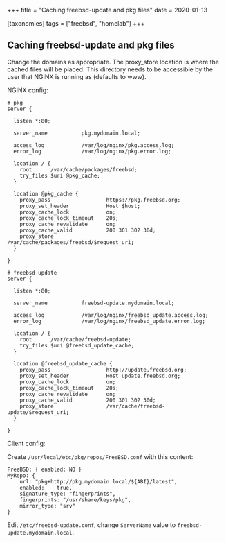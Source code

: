 +++
title = "Caching freebsd-update and pkg files"
date = 2020-01-13

[taxonomies]
tags = ["freebsd", "homelab"]
+++

## Caching freebsd-update and pkg files

Change the domains as appropriate. The proxy_store location is where the cached files will be placed. This directory needs to be accessible by the user that NGINX is running as (defaults to www).

NGINX config:

```
# pkg
server {

  listen *:80;

  server_name           pkg.mydomain.local;

  access_log            /var/log/nginx/pkg.access.log;
  error_log             /var/log/nginx/pkg.error.log;

  location / {
    root      /var/cache/packages/freebsd;
    try_files $uri @pkg_cache;
  }

  location @pkg_cache {
  	proxy_pass            		https://pkg.freebsd.org;
  	proxy_set_header      		Host $host;
  	proxy_cache_lock         	on;
  	proxy_cache_lock_timeout 	20s;
  	proxy_cache_revalidate 		on;
  	proxy_cache_valid 			200 301 302 30d;
  	proxy_store 				/var/cache/packages/freebsd/$request_uri;
  }

}
 
# freebsd-update
server {

  listen *:80;

  server_name           freebsd-update.mydomain.local;

  access_log            /var/log/nginx/freebsd_update.access.log;
  error_log             /var/log/nginx/freebsd_update.error.log;

  location / {
    root      /var/cache/freebsd-update;
    try_files $uri @freebsd_update_cache;
  }

  location @freebsd_update_cache {
    proxy_pass            		http://update.freebsd.org;
    proxy_set_header      		Host update.freebsd.org;
    proxy_cache_lock         	on;
    proxy_cache_lock_timeout 	20s;
    proxy_cache_revalidate 		on;
    proxy_cache_valid 			200 301 302 30d;
    proxy_store 				/var/cache/freebsd-update/$request_uri;
  }

}
```

Client config:

Create `/usr/local/etc/pkg/repos/FreeBSD.conf` with this content:

```
FreeBSD: { enabled: NO }
MyRepo: {
    url: "pkg+http://pkg.mydomain.local/${ABI}/latest",
    enabled:	true,
    signature_type: "fingerprints",
    fingerprints: "/usr/share/keys/pkg",
    mirror_type: "srv"
}
```

Edit `/etc/freebsd-update.conf`, change `ServerName` value to `freebsd-update.mydomain.local`.

